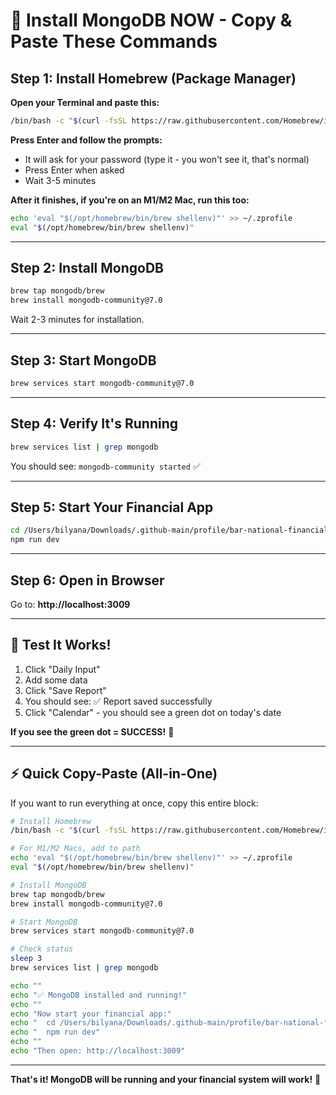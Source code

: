 # 🚀 Install MongoDB NOW - Copy & Paste These Commands

## Step 1: Install Homebrew (Package Manager)

**Open your Terminal and paste this:**

```bash
/bin/bash -c "$(curl -fsSL https://raw.githubusercontent.com/Homebrew/install/HEAD/install.sh)"
```

**Press Enter and follow the prompts:**
- It will ask for your password (type it - you won't see it, that's normal)
- Press Enter when asked
- Wait 3-5 minutes

**After it finishes, if you're on an M1/M2 Mac, run this too:**

```bash
echo 'eval "$(/opt/homebrew/bin/brew shellenv)"' >> ~/.zprofile
eval "$(/opt/homebrew/bin/brew shellenv)"
```

---

## Step 2: Install MongoDB

```bash
brew tap mongodb/brew
brew install mongodb-community@7.0
```

Wait 2-3 minutes for installation.

---

## Step 3: Start MongoDB

```bash
brew services start mongodb-community@7.0
```

---

## Step 4: Verify It's Running

```bash
brew services list | grep mongodb
```

You should see: `mongodb-community started` ✅

---

## Step 5: Start Your Financial App

```bash
cd /Users/bilyana/Downloads/.github-main/profile/bar-national-financial
npm run dev
```

---

## Step 6: Open in Browser

Go to: **http://localhost:3009**

---

## 🎉 Test It Works!

1. Click "Daily Input"
2. Add some data
3. Click "Save Report"
4. You should see: ✅ Report saved successfully
5. Click "Calendar" - you should see a green dot on today's date

**If you see the green dot = SUCCESS!** 🎉

---

## ⚡ Quick Copy-Paste (All-in-One)

If you want to run everything at once, copy this entire block:

```bash
# Install Homebrew
/bin/bash -c "$(curl -fsSL https://raw.githubusercontent.com/Homebrew/install/HEAD/install.sh)"

# For M1/M2 Macs, add to path
echo 'eval "$(/opt/homebrew/bin/brew shellenv)"' >> ~/.zprofile
eval "$(/opt/homebrew/bin/brew shellenv)"

# Install MongoDB
brew tap mongodb/brew
brew install mongodb-community@7.0

# Start MongoDB
brew services start mongodb-community@7.0

# Check status
sleep 3
brew services list | grep mongodb

echo ""
echo "✅ MongoDB installed and running!"
echo ""
echo "Now start your financial app:"
echo "  cd /Users/bilyana/Downloads/.github-main/profile/bar-national-financial"
echo "  npm run dev"
echo ""
echo "Then open: http://localhost:3009"
```

---

**That's it! MongoDB will be running and your financial system will work!** 💪

